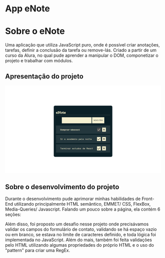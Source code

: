 # App eNote

# Sobre o eNote
Uma aplicação que utiliza JavaScript puro, onde é possível criar anotações, tarefas, definir a conclusão da tarefa ou remove-lás. Criado a partir de um curso da Alura, no qual pude aprender a manipular o DOM, componetizar o projeto e trabalhar com módulos.

## Apresentação do projeto
<img src="projeto_inicial/assets/screenshots/print_enote.png">

## Sobre o desenvolvimento do projeto
Durante o desenvolvimento pude aprimorar minhas habilidades de Front-End utilizando principalmente HTML semântico, EMMET/ CSS, FlexBox, Media-Queries/ Javascript.
Falando um pouco sobre a página, ela contém 6 seções:

Além disso, foi proposto um desafio nesse projeto onde precisávamos validar os campos do formulário de contato, validando se há espaço vazio ou em branco, se estava no limite de caracteres definido, e toda lógica foi implementada no JavaScript. Além do mais, também foi feita validações pelo HTML utilizando algumas propriedades do próprio HTML e o uso do "pattern" para criar uma RegEx. 
